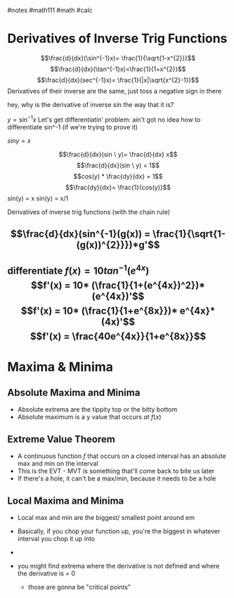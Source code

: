 #notes #math111 #math #calc

# Derivatives of Inverse Trig Functions
$$\frac{d}{dx}(\sin^{-1}x)= \frac{1}{\sqrt{1-x^{2}}}$$
$$\frac{d}{dx}(\tan^{-1}x)=\frac{1}{1+x^{2}}$$
$$\frac{d}{dx}(sec^{-1}x)= \frac{1}{|x|\sqrt{x^{2}-1}}$$
Derivatives of their inverse are the same, just toss a negative sign in there 


hey, why is the derivative of inverse sin the way that it is?

$y = \sin^{-1}x$
Let's get differentiatin'
problem: ain't got no idea how to differentiate sin^-1 (if we're trying to prove it)

$siny = x$

$$\frac{d}{dx}(sin \ y)= \frac{d}{dx} x$$
$$\frac{d}{dx}(sin \ y) = 1$$
$$cos(y) * \frac{dy}{dx} = 1$$
$$\frac{dy}{dx}= \frac{1}{cos(y)}$$
sin(y) = x
sin(y) = x/1

Derivatives of inverse trig functions (with the chain rule)

$$\frac{d}{dx}(sin^{-1}(g(x)) = \frac{1}{\sqrt{1-(g(x))^{2}}})*g'$$
---
differentiate
$f(x) = 10tan^{-1} (e^{4x})$
$$f'(x) = 10* (\frac{1}{1+(e^{4x})^2})*(e^{4x})'$$
$$f'(x) = 10* (\frac{1}{1+e^{8x}})* e^{4x}*(4x)'$$
$$f'(x) = \frac{40e^{4x}}{1+e^{8x}}$$
---

# Maxima & Minima
## Absolute Maxima and Minima
- Absolute extrema are the tippity top or the bitty bottom 
- Absolute maximum is a y value that occurs *at* $f(x)$

## Extreme Value Theorem
- A continuous function $f$ that occurs on a closed interval has an absolute max and min on the interval
- This is the EVT - MVT is something that'll come back to bite us later
- If there's a hole, it can't be a max/min, because it needs to be a hole

## Local Maxima and Minima
- Local max and min are the biggest/ smallest point around em
- Basically, if you chop your function up, you're the biggest in whatever interval you chop it up into 
-

- you might find extrema where the derivative is not defined and where the derivative is = 0
	- those are gonna be "critical points" 
